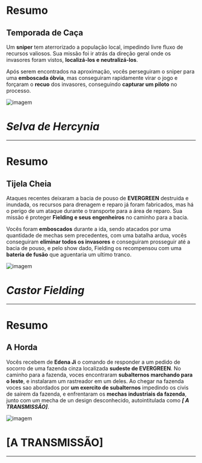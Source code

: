 # Resumo
## Temporada de Caça 
Um **sniper** tem aterrorizado a população local, impedindo livre fluxo de recursos valiosos.
Sua missão foi ir atrás da direção geral onde os invasores foram vistos, **localizá-los e neutralizá-los**.

Após serem encontrados na aproximação, vocês perseguiram o sniper para uma **emboscada óbvia**, mas conseguiram rapidamente virar o jogo e forçaram o **recuo** dos invasores, conseguindo **capturar um piloto** no processo.


![imagem](/events/Images/Hercynia.png)


# *Selva de Hercynia*
---

# Resumo 
## Tijela Cheia

Ataques recentes deixaram a bacia de pouso de **EVERGREEN** destruida e inundada, os recursos para drenagem e reparo já foram fabricados, mas há o perigo de um ataque durante o transporte para a área de reparo.
Sua missão é proteger **Fielding e seus engenheiros** no caminho para a bacia. 

Vocês foram **emboscados** durante a ida, sendo atacados por uma quantidade de mechas sem precedentes, com uma batalha ardua, vocês conseguiram **eliminar todos os invasores** e conseguiram prosseguir até a bacia de pouso, e pelo show dado, Fielding os recompensou com uma **bateria de fusão** que aguentaria um ultimo tranco. 

![imagem](/events/Images/Fielding.jpg)
# *Castor Fielding*
---

# Resumo 
## A Horda

Vocês recebem de **Edena Ji** o comando de responder a um pedido de socorro de uma fazenda cinza localizada **sudeste de EVERGREEN**. No caminho para a fazenda, voces encontraram **subalternos marchando para o leste**, e instalaram um rastreador em um deles. Ao chegar na fazenda voces sao abordados por **um exercito  de subalternos** impedindo os civis de sairem da fazenda, e enfrentaram os **mechas industriais da fazenda**, junto com um mecha de un design desconhecido, autointitulada como ***[ A TRANSMISSÃO]***. 

![imagem](/events/Images/[THE_BROADCAST].jpg)
# [A TRANSMISSÃO]
---
